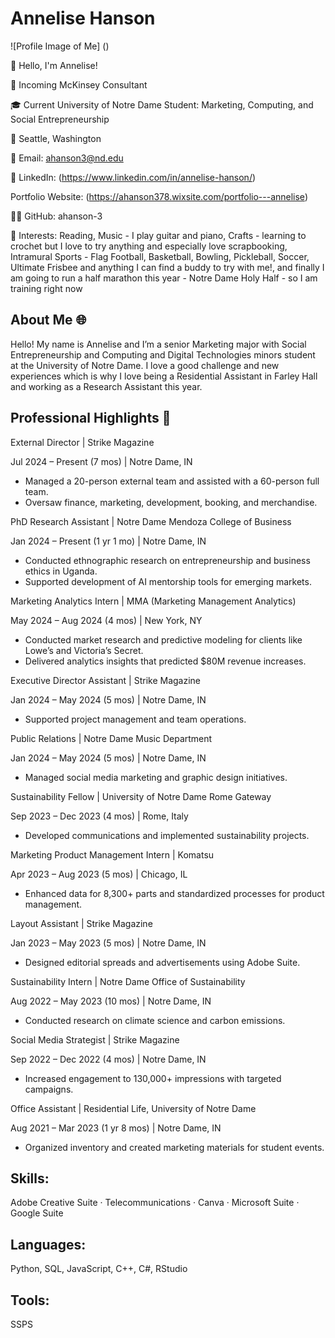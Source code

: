 # Annelise Hanson

![Profile Image of Me]
()

👋 Hello, I'm Annelise!

🚀 Incoming McKinsey Consultant

🎓 Current University of Notre Dame Student: Marketing, Computing, and Social Entrepreneurship

📍 Seattle, Washington

📧 Email: ahanson3@nd.edu

🔗 LinkedIn: (https://www.linkedin.com/in/annelise-hanson/)

Portfolio Website: (https://ahanson378.wixsite.com/portfolio---annelise)

👨‍💻 GitHub: ahanson-3

🤔 Interests: Reading, Music - I play guitar and piano, Crafts - learning to crochet but I love to try anything and especially love scrapbooking, Intramural Sports - Flag Football, Basketball, Bowling, Pickleball, Soccer, Ultimate Frisbee and anything I can find a buddy to try with me!, and finally I am going to run a half marathon this year - Notre Dame Holy Half - so I am training right now

## About Me 🌐
Hello! My name is Annelise and I’m a senior Marketing major with Social Entrepreneurship and Computing and Digital Technologies minors student at the University of Notre Dame. I love a good challenge and new experiences which is why I love being a Residential Assistant in Farley Hall and working as a Research Assistant this year.

## Professional Highlights 🌟

External Director | Strike Magazine

Jul 2024 – Present (7 mos) | Notre Dame, IN
- Managed a 20-person external team and assisted with a 60-person full team.
- Oversaw finance, marketing, development, booking, and merchandise.


PhD Research Assistant | Notre Dame Mendoza College of Business

Jan 2024 – Present (1 yr 1 mo) | Notre Dame, IN
- Conducted ethnographic research on entrepreneurship and business ethics in Uganda.
- Supported development of AI mentorship tools for emerging markets.

  
Marketing Analytics Intern | MMA (Marketing Management Analytics)

May 2024 – Aug 2024 (4 mos) | New York, NY
- Conducted market research and predictive modeling for clients like Lowe’s and Victoria’s Secret.
- Delivered analytics insights that predicted $80M revenue increases.


Executive Director Assistant | Strike Magazine

Jan 2024 – May 2024 (5 mos) | Notre Dame, IN
- Supported project management and team operations.

Public Relations | Notre Dame Music Department

Jan 2024 – May 2024 (5 mos) | Notre Dame, IN
- Managed social media marketing and graphic design initiatives.

Sustainability Fellow | University of Notre Dame Rome Gateway

Sep 2023 – Dec 2023 (4 mos) | Rome, Italy
- Developed communications and implemented sustainability projects.

Marketing Product Management Intern | Komatsu

Apr 2023 – Aug 2023 (5 mos) | Chicago, IL

- Enhanced data for 8,300+ parts and standardized processes for product management.

  
Layout Assistant | Strike Magazine

Jan 2023 – May 2023 (5 mos) | Notre Dame, IN
- Designed editorial spreads and advertisements using Adobe Suite.


Sustainability Intern | Notre Dame Office of Sustainability

Aug 2022 – May 2023 (10 mos) | Notre Dame, IN
- Conducted research on climate science and carbon emissions.

  
Social Media Strategist | Strike Magazine

Sep 2022 – Dec 2022 (4 mos) | Notre Dame, IN
- Increased engagement to 130,000+ impressions with targeted campaigns.


Office Assistant | Residential Life, University of Notre Dame

Aug 2021 – Mar 2023 (1 yr 8 mos) | Notre Dame, IN
- Organized inventory and created marketing materials for student events.

## Skills: 
Adobe Creative Suite · Telecommunications · Canva · Microsoft Suite · Google Suite

## Languages: 
Python, SQL, JavaScript, C++, C#, RStudio

## Tools: 
SSPS


